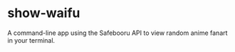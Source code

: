 # show-waifu

A command-line app using the Safebooru API to view random anime fanart in your terminal.
